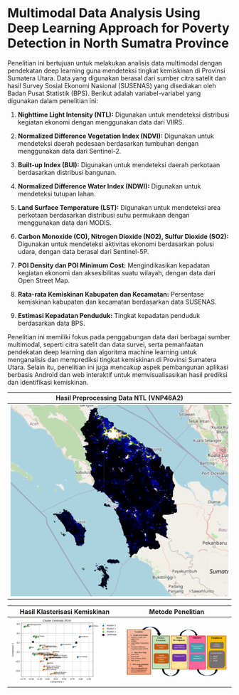 
# Multimodal Data Analysis Using Deep Learning Approach for Poverty Detection in North Sumatra Province
Penelitian ini bertujuan untuk melakukan analisis data multimodal dengan pendekatan deep learning guna mendeteksi tingkat kemiskinan di Provinsi Sumatera Utara. Data yang digunakan berasal dari sumber citra satelit dan hasil Survey Sosial Ekonomi Nasional (SUSENAS) yang disediakan oleh Badan Pusat Statistik (BPS). Berikut adalah variabel-variabel yang digunakan dalam penelitian ini:

1. **Nighttime Light Intensity (NTL):** Digunakan untuk mendeteksi distribusi kegiatan ekonomi dengan menggunakan data dari VIIRS.

2. **Normalized Difference Vegetation Index (NDVI):** Digunakan untuk mendeteksi daerah pedesaan berdasarkan tumbuhan dengan menggunakan data dari Sentinel-2.

3. **Built-up Index (BUI):** Digunakan untuk mendeteksi daerah perkotaan berdasarkan distribusi bangunan.

4. **Normalized Difference Water Index (NDWI):** Digunakan untuk mendeteksi tutupan lahan.

5. **Land Surface Temperature (LST):** Digunakan untuk mendeteksi area perkotaan berdasarkan distribusi suhu permukaan dengan menggunakan data dari MODIS.

6. **Carbon Monoxide (CO), Nitrogen Dioxide (NO2), Sulfur Dioxide (SO2):** Digunakan untuk mendeteksi aktivitas ekonomi berdasarkan polusi udara, dengan data berasal dari Sentinel-5P.

7. **POI Density dan POI Minimum Cost:** Mengindikasikan kepadatan kegiatan ekonomi dan aksesibilitas suatu wilayah, dengan data dari Open Street Map.

8. **Rata-rata Kemiskinan Kabupaten dan Kecamatan:** Persentase kemiskinan kabupaten dan kecamatan berdasarkan data SUSENAS.

9. **Estimasi Kepadatan Penduduk:** Tingkat kepadatan penduduk berdasarkan data BPS.


Penelitian ini memiliki fokus pada penggabungan data dari berbagai sumber multimodal, seperti citra satelit dan data survei, serta pemanfaatan pendekatan deep learning dan algoritma machine learning untuk menganalisis dan memprediksi tingkat kemiskinan di Provinsi Sumatera Utara. Selain itu, penelitian ini juga mencakup aspek pembangunan aplikasi berbasis Android dan web interaktif untuk memvisualisasikan hasil prediksi dan identifikasi kemiskinan.



| Hasil Preprocessing Data NTL (VNP46A2)                        |
|------------------------------------|
| ![Gambar Utama](image/ntlterakhir.PNG) |

| Hasil Klasterisasi Kemiskinan                       | Metode Penelitian                    |
|-------------------------------|-------------------------------|
| ![Gambar 1](image/image.png) | ![Gambar 2](image/Method.png ) |
